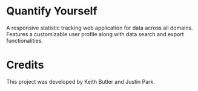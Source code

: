 # Quantify Yourself

A responsive statistic tracking web application for data across all domains. Features a customizable user profile along with data search and export functionalities.

# Credits

This project was developed by Keith Butler and Justin Park.
